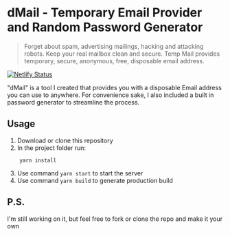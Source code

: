 # dMail - Temporary Email Provider and Random Password Generator
>Forget about spam, advertising mailings, hacking and attacking robots. Keep your real mailbox clean and secure. Temp Mail provides temporary, secure, anonymous, free, disposable email address.

[![Netlify Status](https://api.netlify.com/api/v1/badges/fa4cd7be-19d1-4674-898f-8866b8cbb77e/deploy-status)](https://app.netlify.com/sites/d-mail/deploys)

"dMail" is a tool I created that provides you with a disposable Email address you can use to anywhere. For convenience sake, I also included a built in password generator to streamline the process.

## Usage
1. Download or clone this repository
2. In the project folder run: 
```shell script
	yarn install
```
3. Use command `yarn start` to start the server
4. Use command `yarn build` to generate production build

## P.S.

I'm still working on it, but feel free to fork or clone the repo and make it your own

